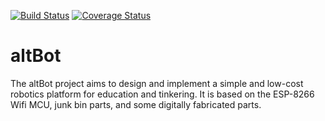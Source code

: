 [![Build Status](https://travis-ci.org/altLab/altBot.png)](https://travis-ci.org/altLab/altBot)
[![Coverage Status](https://coveralls.io/repos/github/altLab/altBot/badge.svg?branch=master)](https://coveralls.io/github/altLab/altBot?branch=master)

altBot
======

The altBot project aims to design and implement a simple and low-cost
robotics platform for education and tinkering. It is based on the
ESP-8266 Wifi MCU, junk bin parts, and some digitally fabricated parts.


